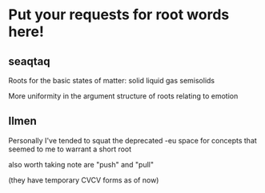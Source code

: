 
# Put your requests for root words here!

## seaqtaq

Roots for the basic states of matter:
    solid
    liquid
    gas
    semisolids

More uniformity in the argument structure of roots relating to emotion

## Ilmen

Personally I've tended to squat the deprecated -eu space for concepts that seemed to me to warrant a short root

also worth taking note are "push" and "pull"

(they have temporary CVCV forms as of now)
